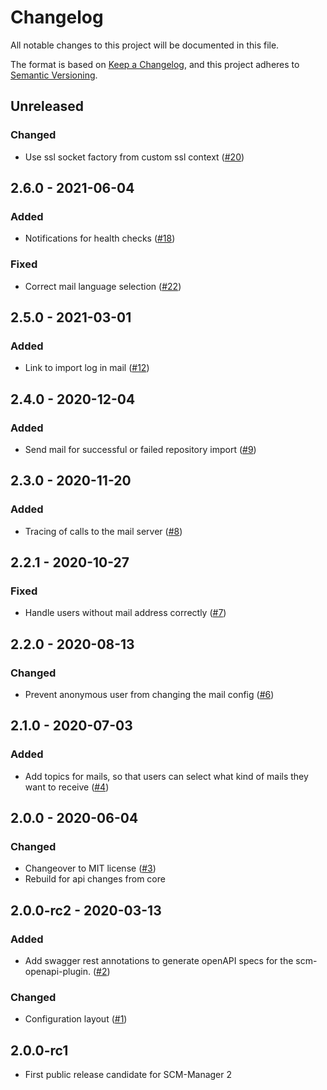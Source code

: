 # Changelog

All notable changes to this project will be documented in this file.

The format is based on [Keep a Changelog](https://keepachangelog.com/en/1.0.0/),
and this project adheres to [Semantic Versioning](https://semver.org/spec/v2.0.0.html).

## Unreleased

### Changed
- Use ssl socket factory from custom ssl context ([#20](https://github.com/scm-manager/scm-mail-plugin/pull/20))

## 2.6.0 - 2021-06-04
### Added
- Notifications for health checks ([#18](https://github.com/scm-manager/scm-mail-plugin/pull/18))

### Fixed
- Correct mail language selection ([#22](https://github.com/scm-manager/scm-mail-plugin/pull/22))

## 2.5.0 - 2021-03-01
### Added
- Link to import log in mail ([#12](https://github.com/scm-manager/scm-mail-plugin/pull/12))

## 2.4.0 - 2020-12-04
### Added
- Send mail for successful or failed repository import ([#9](https://github.com/scm-manager/scm-mail-plugin/pull/9))

## 2.3.0 - 2020-11-20
### Added
- Tracing of calls to the mail server ([#8](https://github.com/scm-manager/scm-mail-plugin/pull/8))

## 2.2.1 - 2020-10-27
### Fixed
- Handle users without mail address correctly ([#7](https://github.com/scm-manager/scm-mail-plugin/pull/7))

## 2.2.0 - 2020-08-13
### Changed
- Prevent anonymous user from changing the mail config ([#6](https://github.com/scm-manager/scm-mail-plugin/pull/6))

## 2.1.0 - 2020-07-03
### Added
- Add topics for mails, so that users can select what kind of mails they want to receive ([#4](https://github.com/scm-manager/scm-mail-plugin/pull/4))

## 2.0.0 - 2020-06-04
### Changed
- Changeover to MIT license ([#3](https://github.com/scm-manager/scm-mail-plugin/pull/3))
- Rebuild for api changes from core

## 2.0.0-rc2 - 2020-03-13
### Added
- Add swagger rest annotations to generate openAPI specs for the scm-openapi-plugin. ([#2](https://github.com/scm-manager/scm-mail-plugin/pull/2))

### Changed
- Configuration layout ([#1](https://github.com/scm-manager/scm-mail-plugin/pull/1))

## 2.0.0-rc1
- First public release candidate for SCM-Manager 2
